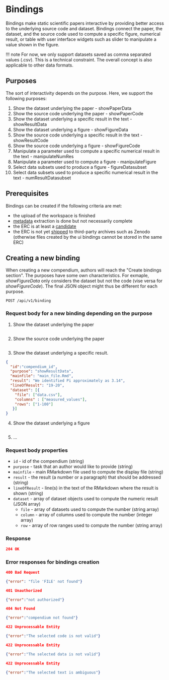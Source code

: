 # Bindings

Bindings make static scientific papers interactive by providing better access to the underlying source code and dataset.
Bindings connect the paper, the dataset, and the source code used to compute a specific figure, numerical result, or table with user interface widgets such as slider to manipulate a value shown in the figure. 

!!! note For now, we only support datasets saved as comma separated values (.csv). This is a technical constraint. The overall concept is also applicable to other data formats.

## Purposes

The sort of interactivity depends on the purpose. Here, we support the following purposes:

1. Show the dataset underlying the paper - showPaperData
2. Show the source code underlying the paper - showPaperCode
3. Show the dataset underlying a specific result in the text - showResultData
4. Show the dataset underlying a figure - showFigureData
5. Show the source code underlying a specific result in the text - showResultCode
6. Show the source code underlying a figure - showFigureCode
7. Manipulate a parameter used to compute a specific numerical result in the text - manipulateNumRes
8. Manipulate a parameter used to compute a figure - manipulateFigure
9. Select data subsets used to produce a figure - figureDatasubset
10. Select data subsets used to produce a specific numerical result in the text - numResultDatasubset

## Prerequisites

Bindings can be created if the following criteria are met:

- the upload of the workspace is finished
- [metadata](http://o2r.info/o2r-web-api/compendium/metadata/) extraction is done but not necessarily complete
- the ERC is at least a [candidate](http://o2r.info/o2r-web-api/compendium/candidate/)
- the ERC is not yet [shipped](http://o2r.info/o2r-web-api/shipment/) to third-party archives such as Zenodo (otherwise files created by the ui bindings cannot be stored in the same ERC)

## Creating a new binding

When creating a new compendium, authors will reach the "Create bindings section".
The purposes have some own characteristics. 
For exmaple, _showFigureData_ only considers the dataset but not the code (vise versa for _showFigureCode_).
The final JSON object might thus be different for each purpose.

`POST /api/v1/binding`

### Request body for a new binding depending on the purpose
1. Show the dataset underlying the paper
```json
```

2. Show the source code underlying the paper
```json
```

3. Show the dataset underlying a specific result.
```json
{
  "id":"compendium_id",
  "purpose": "showResultData",
  "mainfile": "main_file.Rmd",
  "result": "We identified Pi approximately as 3.14",  
  "lineOfResult": "19-20",
  "dataset": [{
    "file": ["data.csv"],
    "columns" : ["measured_values"],
    "rows": ["1-100"]
   }]  
}
```

4. Show the dataset underlying a figure
```json
```

5. ...

### Request body properties

- `id` - id of the compendium (string)
- `purpose` - task that an author would like to provide (string)
- `mainfile` - main RMarkdown file used to compute the display file (string) 
- `result` - the result (a number or a paragraph) that should be addressed (string)
- `lineOfResult` - line(s) in the text of the RMarkdown where the result is shown (string)
- `dataset` - array of dataset objects used to compute the numeric result (JSON array) 
  - `file` - array of datasets used to compute the number (string array)
  - `column` - array of columns used to compute the number (integer array)
  - `row` - array of row ranges used to compute the number (string array)

### Response

```json
204 OK
```

### Error responses for bindings creation

```json
400 Bad Request

{"error": "file 'FILE' not found"}

```

```json
401 Unauthorized

{"error":"not authorized"}
```

```json
404 Not Found

{"error":"compendium not found"}
```

```json
422 Unprocessable Entity

{"error":"The selected code is not valid"}
```

```json
422 Unprocessable Entity

{"error":"The selected data is not valid"}
```

```json
422 Unprocessable Entity

{"error":"The selected text is ambiguous"}
```
